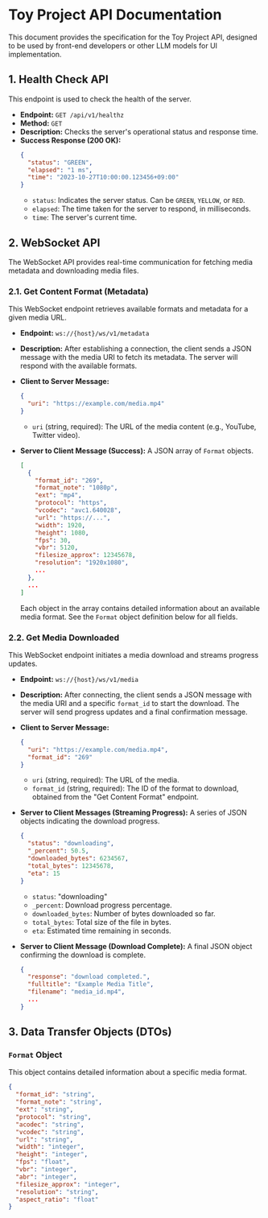 
# Toy Project API Documentation

This document provides the specification for the Toy Project API, designed to be used by front-end developers or other LLM models for UI implementation.

## 1. Health Check API

This endpoint is used to check the health of the server.

- **Endpoint:** `GET /api/v1/healthz`
- **Method:** `GET`
- **Description:** Checks the server's operational status and response time.
- **Success Response (200 OK):**
  ```json
  {
    "status": "GREEN",
    "elapsed": "1 ms",
    "time": "2023-10-27T10:00:00.123456+09:00"
  }
  ```
  - `status`: Indicates the server status. Can be `GREEN`, `YELLOW`, or `RED`.
  - `elapsed`: The time taken for the server to respond, in milliseconds.
  - `time`: The server's current time.

## 2. WebSocket API

The WebSocket API provides real-time communication for fetching media metadata and downloading media files.

### 2.1. Get Content Format (Metadata)

This WebSocket endpoint retrieves available formats and metadata for a given media URL.

- **Endpoint:** `ws://{host}/ws/v1/metadata`
- **Description:** After establishing a connection, the client sends a JSON message with the media URI to fetch its metadata. The server will respond with the available formats.

- **Client to Server Message:**
  ```json
  {
    "uri": "https://example.com/media.mp4"
  }
  ```
  - `uri` (string, required): The URL of the media content (e.g., YouTube, Twitter video).

- **Server to Client Message (Success):**
  A JSON array of `Format` objects.
  ```json
  [
    {
      "format_id": "269",
      "format_note": "1080p",
      "ext": "mp4",
      "protocol": "https",
      "vcodec": "avc1.640028",
      "url": "https://...",
      "width": 1920,
      "height": 1080,
      "fps": 30,
      "vbr": 5120,
      "filesize_approx": 12345678,
      "resolution": "1920x1080",
      ...
    },
    ...
  ]
  ```
  Each object in the array contains detailed information about an available media format. See the `Format` object definition below for all fields.

### 2.2. Get Media Downloaded

This WebSocket endpoint initiates a media download and streams progress updates.

- **Endpoint:** `ws://{host}/ws/v1/media`
- **Description:** After connecting, the client sends a JSON message with the media URI and a specific `format_id` to start the download. The server will send progress updates and a final confirmation message.

- **Client to Server Message:**
  ```json
  {
    "uri": "https://example.com/media.mp4",
    "format_id": "269"
  }
  ```
  - `uri` (string, required): The URL of the media.
  - `format_id` (string, required): The ID of the format to download, obtained from the "Get Content Format" endpoint.

- **Server to Client Messages (Streaming Progress):**
  A series of JSON objects indicating the download progress.
  ```json
  {
    "status": "downloading",
    "_percent": 50.5,
    "downloaded_bytes": 6234567,
    "total_bytes": 12345678,
    "eta": 15
  }
  ```
  - `status`: "downloading"
  - `_percent`: Download progress percentage.
  - `downloaded_bytes`: Number of bytes downloaded so far.
  - `total_bytes`: Total size of the file in bytes.
  - `eta`: Estimated time remaining in seconds.

- **Server to Client Message (Download Complete):**
  A final JSON object confirming the download is complete.
  ```json
  {
    "response": "download completed.",
    "fulltitle": "Example Media Title",
    "filename": "media_id.mp4",
    ...
  }
  ```

## 3. Data Transfer Objects (DTOs)

### `Format` Object

This object contains detailed information about a specific media format.

```json
{
  "format_id": "string",
  "format_note": "string",
  "ext": "string",
  "protocol": "string",
  "acodec": "string",
  "vcodec": "string",
  "url": "string",
  "width": "integer",
  "height": "integer",
  "fps": "float",
  "vbr": "integer",
  "abr": "integer",
  "filesize_approx": "integer",
  "resolution": "string",
  "aspect_ratio": "float"
}
```

